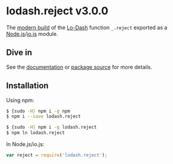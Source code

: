 # lodash.reject v3.0.0

The [modern build](https://github.com/lodash/lodash/wiki/Build-Differences) of the [Lo-Dash](https://lodash.com/) function `_.reject` exported as a [Node.js](http://nodejs.org/)/[io.js](https://iojs.org/) module.

## Dive in

See the [documentation](https://lodash.com/docs#reject) or [package source](https://github.com/lodash/lodash/blob/3.0.0-npm-packages/lodash.reject/index.js) for more details.

## Installation

Using npm:

```bash
$ {sudo -H} npm i -g npm
$ npm i --save lodash.reject

$ {sudo -H} npm i -g lodash.reject
$ npm ln lodash.reject
```

In Node.js/io.js:

```js
var reject = require('lodash.reject');
```
